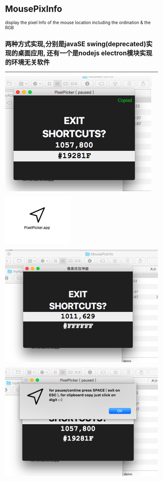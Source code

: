 # MousePixInfo
display the pixel Info of the mouse location including the ordination &amp; the RGB

## 两种方式实现,分别是javaSE swing(deprecated)实现的桌面应用, 还有一个是nodejs electron模块实现的环境无关软件


----

![](demo/1.png)

![](demo/2.png)

![](demo/3.png)

![](demo/4.png)